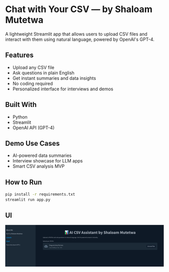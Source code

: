 # Chat with Your CSV — by Shaloam Mutetwa

A lightweight Streamlit app that allows users to upload CSV files and interact with them using natural language, powered by OpenAI's GPT-4.

## Features
- Upload any CSV file
- Ask questions in plain English
- Get instant summaries and data insights
- No coding required
- Personalized interface for interviews and demos

## Built With
- Python
- Streamlit
- OpenAI API (GPT-4)

##  Demo Use Cases
- AI-powered data summaries
- Interview showcase for LLM apps
- Smart CSV analysis MVP

## How to Run

```bash
pip install -r requirements.txt
streamlit run app.py
 ```

## UI

![App Screenshot](screenshot.png)


